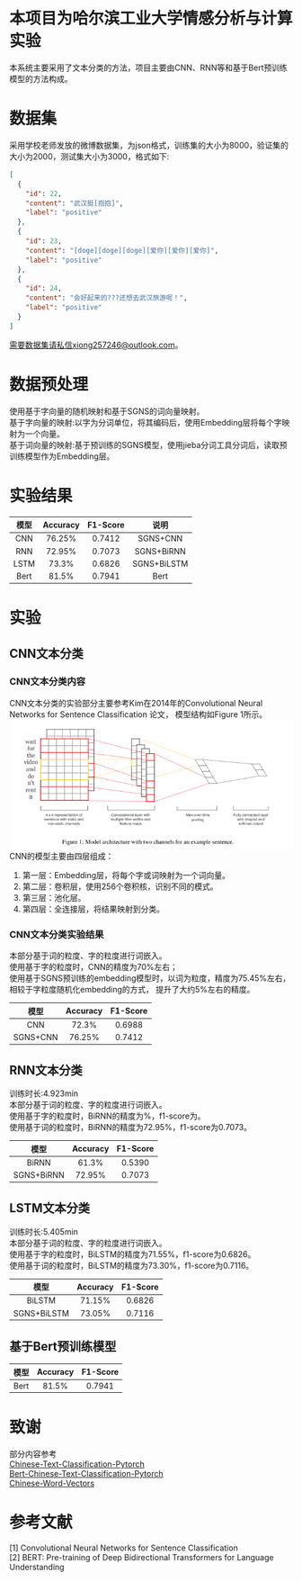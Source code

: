 # 本项目为哈尔滨工业大学情感分析与计算实验
本系统主要采用了文本分类的方法，项目主要由CNN、RNN等和基于Bert预训练模型的方法构成。  

# 数据集
采用学校老师发放的微博数据集，为json格式，训练集的大小为8000，验证集的大小为2000，测试集大小为3000，格式如下:  
```json
[
  {
    "id": 22,
    "content": "武汉挺[抱抱]",
    "label": "positive"
  },
  {
    "id": 23,
    "content": "[doge][doge][doge][爱你][爱你][爱你]",
    "label": "positive"
  },
  {
    "id": 24,
    "content": "会好起来的???还想去武汉旅游呢！",
    "label": "positive"
  }
]
```
需要数据集请私信xiong257246@outlook.com。  

# 数据预处理
使用基于字向量的随机映射和基于SGNS的词向量映射。  
基于字向量的映射:以字为分词单位，将其编码后，使用Embedding层将每个字映射为一个向量。  
基于词向量的映射:基于预训练的SGNS模型，使用jieba分词工具分词后，读取预训练模型作为Embedding层。  


# 实验结果

|模型|Accuracy|F1-Score|说明|
|:---:|:---:|:---:|:---:|
|CNN|76.25%|0.7412|SGNS+CNN|
|RNN|72.95%|0.7073|SGNS+BiRNN|
|LSTM|73.3%|0.6826|SGNS+BiLSTM|
|Bert|81.5%|0.7941|Bert|



# 实验
## CNN文本分类
### CNN文本分类内容
CNN文本分类的实验部分主要参考Kim在2014年的Convolutional Neural Networks for Sentence Classification 论文，
模型结构如Figure 1所示。  
![Figure 1](README/images/CnnFigure1.png)  
CNN的模型主要由四层组成：  
<ol>
<li>第一层：Embedding层，将每个字或词映射为一个词向量。</li>
<li>第二层：卷积层，使用256个卷积核，识别不同的模式。</li>
<li>第三层：池化层。</li>
<li>第四层：全连接层，将结果映射到分类。</li>
</ol>

### CNN文本分类实验结果
本部分基于词的粒度、字的粒度进行词嵌入。  
使用基于字的粒度时，CNN的精度为70%左右；  
使用基于SGNS预训练的embedding模型时，以词为粒度，精度为75.45%左右，相较于字粒度随机化embedding的方式， 提升了大约5%左右的精度。      

|模型|Accuracy|F1-Score|
|:---:|:---:|:---:|  
|CNN|72.3%|0.6988|
|SGNS+CNN|76.25%|0.7412|  



## RNN文本分类
训练时长:4.923min  
本部分基于词的粒度、字的粒度进行词嵌入。  
使用基于字的粒度时，BiRNN的精度为%，f1-score为。    
使用基于词的粒度时，BiRNN的精度为72.95%，f1-score为0.7073。  

|模型|Accuracy|F1-Score|  
|:---:|:---:|:---:|  
|BiRNN|61.3%|0.5390|
|SGNS+BiRNN|72.95%|0.7073|  

## LSTM文本分类
训练时长:5.405min  
本部分基于词的粒度、字的粒度进行词嵌入。  
使用基于字的粒度时，BiLSTM的精度为71.55%，f1-score为0.6826。    
使用基于词的粒度时，BiLSTM的精度为73.30%，f1-score为0.7116。  

|模型|Accuracy|F1-Score|  
|:---:|:---:|:---:|  
|BiLSTM|71.15%|0.6826|
|SGNS+BiLSTM|73.05%|0.7116|  

## 基于Bert预训练模型

|模型|Accuracy|F1-Score|  
|:---:|:---:|:---:|  
|Bert|81.5%|0.7941|




# 致谢    
部分内容参考  
[Chinese-Text-Classification-Pytorch](https://github.com/649453932/Chinese-Text-Classification-Pytorch)  
[Bert-Chinese-Text-Classification-Pytorch](https://github.com/649453932/Bert-Chinese-Text-Classification-Pytorch)  
[Chinese-Word-Vectors](https://github.com/Embedding/Chinese-Word-Vectors)

# 参考文献
[1] Convolutional Neural Networks for Sentence Classification  
[2] BERT: Pre-training of Deep Bidirectional Transformers for Language Understanding  




